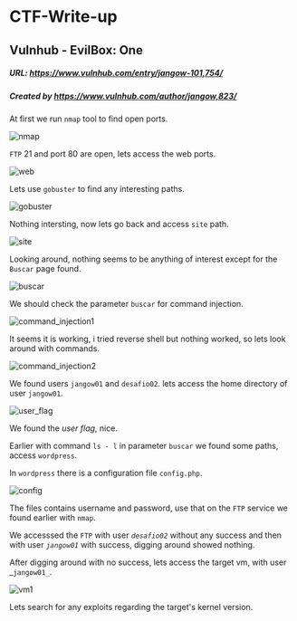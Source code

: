 # CTF-Write-up

## Vulnhub -  EvilBox: One

##### URL: https://www.vulnhub.com/entry/jangow-101,754/

##### Created by _https://www.vulnhub.com/author/jangow,823/_

At first we run ``nmap`` tool to find open ports.

![nmap](https://user-images.githubusercontent.com/20625004/165245616-c789d986-0577-426c-92ac-c79aebb7b265.PNG)

``FTP`` 21 and port 80 are open, lets access the web ports.

![web](https://user-images.githubusercontent.com/20625004/165245967-c18326be-036d-4409-8ba8-5edba65a83a3.PNG)

Lets use ``gobuster`` to find any interesting paths.

![gobuster](https://user-images.githubusercontent.com/20625004/165246229-5cda1737-e99f-4142-9ada-b95899b9af68.PNG)

Nothing intersting, now lets go back and access ``site`` path.

![site](https://user-images.githubusercontent.com/20625004/165246346-c191ce92-dced-4fad-8b94-16bce9c244e4.PNG)

Looking around, nothing seems to be anything of interest except for the ``Buscar`` page found.

![buscar](https://user-images.githubusercontent.com/20625004/165246526-91b83312-4cd2-46bb-92ff-931a8021b7ed.PNG)

We should check the parameter ``buscar`` for command injection.

![command_injection1](https://user-images.githubusercontent.com/20625004/165247526-608ab0a0-b679-4283-b5a4-3ef38bf07f03.PNG)

It seems it is working, i tried reverse shell but nothing worked, so lets look around with commands.

![command_injection2](https://user-images.githubusercontent.com/20625004/165247903-cc094986-7cd8-4820-8a83-e1c1abda6e3b.PNG)

We found users ``jangow01`` and ``desafio02``. lets access the home directory of user ``jangow01``.

![user_flag](https://user-images.githubusercontent.com/20625004/165248265-4e83f30a-b3e2-46ee-a951-8e44067e3f85.PNG)

We found the _user flag_, nice.

Earlier with command ``ls - l`` in parameter ``buscar`` we found some paths, access ``wordpress``.

In ``wordpress`` there is a configuration file ``config.php``.

![config](https://user-images.githubusercontent.com/20625004/165250726-c4b12f59-0edb-4a5c-9819-6620bd2f5abb.PNG)

The files contains username and password, use that on the ``FTP`` service we found earlier with ``nmap``.

We accesssed the ``FTP`` with user _``desafio02``_ without any success and then with user _``jangow01``_ with success, digging around showed nothing.

After digging around with no success, lets access the target vm, with user _``jangow01_``.

![vm1](https://user-images.githubusercontent.com/20625004/165254583-f53626f2-e10a-4a35-9394-0fe56099d892.PNG)

Lets search for any exploits regarding the target's kernel version.





